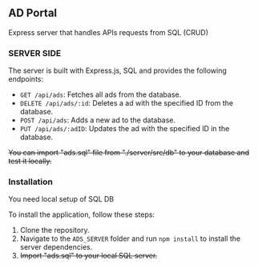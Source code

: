 ## AD Portal

Express server that handles APIs requests from SQL (CRUD)

### SERVER SIDE

The server is built with Express.js, SQL and provides the following endpoints:

-  `GET /api/ads`: Fetches all ads from the database.
-  `DELETE /api/ads/:id`: Deletes a ad with the specified ID from the database.
-  `POST /api/ads`: Adds a new ad to the database.
-  `PUT /api/ads/:adID`: Updates the ad with the specified ID in the database.

~~You can import "ads.sql" file from "./server/src/db" to your database and test it locally.~~

### Installation

You need local setup of SQL DB <br>

To install the application, follow these steps:

1. Clone the repository.
2. Navigate to the `ADS_SERVER` folder and run `npm install` to install the server dependencies.
3. ~~Import "ads.sql" to your local SQL server.~~
